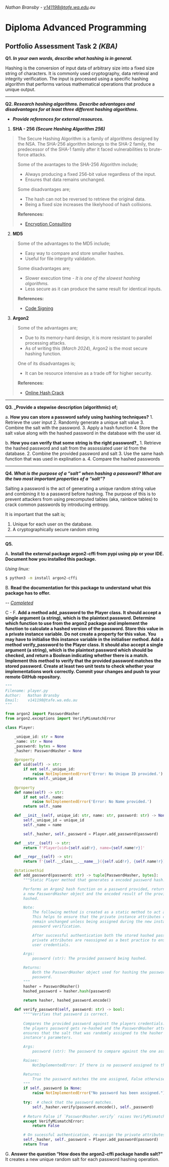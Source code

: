 _Nathan Bransby - v141198@tafe.wa.edu.au_

# Diploma Advanced Programming 

## Portfolio Assessment Task 2 _(KBA)_

**Q1. _In your own words, describe what hashing is in general._**

Hashing is the conversion of input data of arbitrary size into a fixed size string of characters. It is commonly used cryptography, data retrieval and integrity verification. The input is processed using a specific hashing algorithm that performs various mathematical operations that produce a unique output.

---

**Q2. _Research hashing algorithms. Describe advantages and disadvantages for at least three different hashing algorithms_.** 
- **_Provide references for external resources._**

1. **SHA - 256 _(Secure Hashing Algorithm 256)_**
>The Secure Hashing Algorithm is a family of algorithms designed by the NSA. The SHA-256 algorithm belongs to the SHA-2 family, the predecessor of the SHA-1 family after it faced vulnerabilities to brute-force attacks.
> 
> Some of the avantages to the SHA-256 Algorithm include;
> - Always producing a fixed 256-bit value regardless of the input.
> - Ensures that data remains unchanged.
>
> Some disadvantages are; 
> - The hash can not be reversed to retrieve the original data.
> - Being a fixed size increases the likelyhood of hash collisions.
>
> **References:**
> - [Encryption Consulting](https://www.encryptionconsulting.com/education-center/sha-256/)

2. **MD5**
> Some of the advantages to the MD5 include;
> - Easy way to compare and store smaller hashes.
> - Useful for file intergrity validation.
>
> Some disadvantages are;
> - Slower execution time - _It is one of the slowest hashing algorithms._
> - Less secure as it can produce the same result for identical inputs.
>
> **References:**
> - [Code Signing](https://codesigningstore.com/hash-algorithm-comparison)

3. **Argon2**
> Some of the advantages are;
> - Due to its memory-hard design, it is more resistant to parallel processing attacks.
> - As of writing this (_March 2024_), Argon2 is the most secure hashing function.
>
> One of its disadvantages is;
> - It can be resource intensive as a trade off for higher security.
> 
> **References:**
> - [Online Hash Crack](https://www.onlinehashcrack.com/how-argon2-algorithm-works.php)

---

**Q3. _Provide a stepwise description (algorithmic) of;** 

a. **How you can store a password safely using hashing techniques?**
    1. Retrieve the user input
    2. Randomly generate a unique salt value
    3. Combine the salt with the password.
    3. Apply a hash function
    4. Store the salt value along with the hashed password in the database with the user id.

b. **How you can verify that some string is the right password?_**
    1. Retrieve the hashed password and salt from the assossiated user id from the database.
    2. Combine the provided password and salt
    3. Use the same hash function that was used in explination a.
    4. Compare the hashed passwords

---

**Q4. _What is the purpose of a “salt” when hashing a password? What are the two most important properties of a “salt”?_**

Salting a password is the act of generating a unique random string value and combining it to a password before hashing. The purpose of this is to prevent attackers from using precomputed tables (aka, rainbow tables) to crack common passwords by introducing entropy.

It is important that the salt is;
1. Unique for each user on the database.
2. A cryptographically secure random string

---

**Q5.**

A. **Install the external package argon2-cffi from pypi using pip or your IDE. Document how you installed this package.**

_Using linux:_

```bash
$ python3 -m install argon2-cffi
```

B. **Read the documentation for this package to understand what this package has to offer.** 

-- [_Completed_](https://argon2-cffi.readthedocs.io/en/stable/api.html)

C - F. **Add a method add_password to the Player class. It should accept a single argument (a string), which is the plaintext password. Determine which function to use from the argon2 package and implement the function to calculate a hashed version of the password. Store this value in a private instance variable. Do not create a property for this value. You may have to initialise this instance variable in the initialiser method. Add a method verify_password to the Player class. It should also accept a single argument (a string), which is the plaintext password which should be checked, and return a Boolean indicating whether there is a match. Implement this method to verify that the provided password matches the stored password. Create at least two unit tests to check whether your implementations work correctly.  Commit your changes and push to your remote GitHub repository.**

```python
"""
Filename: player.py
Author:   Nathan Bransby
Email:    v141198@tafe.wa.edu.au  
"""

from argon2 import PasswordHasher
from argon2.exceptions import VerifyMismatchError

class Player:

    _unique_id: str = None
    _name: str = None
    _password: bytes = None
    _hasher: PasswordHasher = None

    @property
    def uid(self) -> str:
        if not self._unique_id:
            raise NotImplementedError('Error: No Unique ID provided.')
        return self._unique_id

    @property
    def name(self) -> str:
        if not self._name:
            raise NotImplementedError('Error: No Name provided.')
        return self._name

    def __init__(self, unique_id: str, name: str, password: str) -> None:
        self._unique_id = unique_id
        self._name = name

        self._hasher, self._password = Player.add_password(password)

    def __str__(self) -> str:
        return f'Player[uid={self.uid!r}, name={self.name!r}]'

    def __repr__(self) -> str:
        return f'{self.__class__.__name__}({self.uid!r}, {self.name!r})'

    @staticmethid
    def add_password(password: str) -> tuple[PasswordHasher, bytes]:
        """Static Player method that generates a encoded password hash.

        Performs an Argon2 hash function on a password provided, returning a tuple containing 
        a new PasswordHasher object and the encoded result of the provided password after being 
        hashed.

        Note:
            The following method is created as a static method to act as a general function. 
            This helps to ensure that the private instance attributes containg player's credentials 
            remain unchanged unless being assigned during the new instance of a player or upon 
            password verification.

            After successful authentication both the stored hashed password and the PasswordHasher 
            private attributes are reassigned as a best practice to ensure the integrity of securing 
            user credentials.

        Args:
            password (str): The provided password being hashed.

        Returns:
            Both the PasswordHasher object used for hashing the password along with the encoded hashed 
            password.
        """
        hasher = PasswordHasher()
        hashed_password = hasher.hash(password)
        
        return hasher, hashed_password.encode()

    def verify_password(self, password: str) -> bool:
        """"Verifies that password is correct.
        
        Compares the provided password against the players credentials. Upon successful verification, 
        the players password gets re-hashed and the PasswordHasher attribute is re-assigned. – This 
        ensures that the salt that was randomly assigned to the hasher wasn't created using the 
        instance's parameters.

        Args:
            password (str): The password to compare against the one assigned.

        Raises:
            NotImplementedError: If there is no password assigned to the player.

        Returns:
            True the password matches the one assigned, False otherwise.
        """
        if self._password is None:
            raise NotImplementedError("No password has been assigned.")
            
        try:  # check that the password matches.
            self._hasher.verify(password.encode(), self._password)
        
        # Return False if `PasswordHasher.verify` raises VerifyMismatchError.  
        except VerifyMismatchError:  
            return False

        # On sucessful authentication, re-assign the private attributes for player credentials.
        self._hasher, self._password = Player.add_password(password)
        return True

```

G. **Answer the question “How does the argon2-cffi package handle salt?"**
It creates a new unique random salt for each password hashing operation. 

